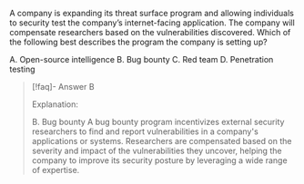 
A company is expanding its threat surface program and allowing individuals to security test the company’s internet-facing application. The company will compensate researchers based on the vulnerabilities discovered. Which of the following best describes the program the company is setting up?

A. Open-source intelligence 
B. Bug bounty 
C. Red team 
D. Penetration testing

> [!faq]- Answer
> B
> 
> Explanation:
> 
> B. Bug bounty A bug bounty program incentivizes external security researchers to find and report vulnerabilities in a company's applications or systems. Researchers are compensated based on the severity and impact of the vulnerabilities they uncover, helping the company to improve its security posture by leveraging a wide range of expertise.

